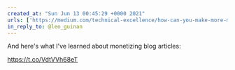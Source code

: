```yaml
---
created_at: "Sun Jun 13 00:45:29 +0000 2021"
urls: ['https://medium.com/technical-excellence/how-can-you-make-more-money-blogging-a8516cc90024?sk=3930aa9d02c9710bef423ba25666846c']
in_reply_to: @leo_guinan
---
```


And here's what I've learned about monetizing blog articles:

https://t.co/VdtVVh68eT